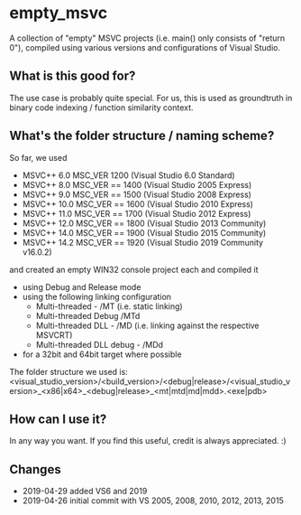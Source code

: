 # empty\_msvc
A collection of "empty" MSVC projects (i.e. main() only consists of "return 0"), compiled using various versions and configurations of Visual Studio.

## What is this good for?

The use case is probably quite special.
For us, this is used as groundtruth in binary code indexing / function similarity context.

## What's the folder structure / naming scheme?

So far, we used

  * MSVC++ 6.0   MSC_VER 1200 (Visual Studio 6.0 Standard)
  * MSVC++ 8.0   MSC_VER == 1400 (Visual Studio 2005 Express)
  * MSVC++ 9.0   MSC_VER == 1500 (Visual Studio 2008 Express)
  * MSVC++ 10.0  MSC_VER == 1600 (Visual Studio 2010 Express)
  * MSVC++ 11.0  MSC_VER == 1700 (Visual Studio 2012 Express)
  * MSVC++ 12.0  MSC_VER == 1800 (Visual Studio 2013 Community)
  * MSVC++ 14.0  MSC_VER == 1900 (Visual Studio 2015 Community)
  * MSVC++ 14.2  MSC_VER == 1920 (Visual Studio 2019 Community v16.0.2)

and created an empty WIN32 console project each and compiled it

 * using Debug and Release mode
 * using the following linking configuration
   * Multi-threaded - /MT (i.e. static linking)
   * Multi-threaded Debug /MTd
   * Multi-threaded DLL - /MD (i.e. linking against the respective MSVCRT)
   * Multi-threaded DLL debug - /MDd
* for a 32bit and 64bit target where possible

The folder structure we used is:
<visual\_studio\_version>/<build\_version>/<debug|release>/<visual\_studio\_version>\_<x86|x64>\_<debug|release>\_<mt|mtd|md|mdd>.<exe|pdb>

## How can I use it?

In any way you want. If you find this useful, credit is always appreciated. :)

## Changes

* 2019-04-29 added VS6 and 2019
* 2019-04-26 initial commit with VS 2005, 2008, 2010, 2012, 2013, 2015
